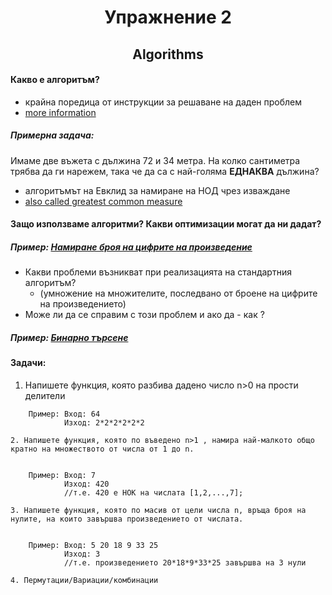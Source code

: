 # <center> Упражнение 2 </center>
## <center> Algorithms </center>

#### Какво е алгоритъм?
- крайна поредица от инструкции за решаване на даден проблем
- [more information](https://en.wikipedia.org/wiki/Algorithm)

##### Примерна задача:
Имаме две въжета с дължина 72 и 34 метра. На колко сантиметра трябва да ги нарежем, така че да са с най-голяма **ЕДНАКВА** дължина?

- алгоритъмът на Евклид за намиране на НОД чрез изваждане
- [also called greatest common measure](https://en.wikipedia.org/wiki/Greatest_common_divisor)
	
#### Защо използваме алгоритми? Какви оптимизации могат да ни дадат?

##### Пример: [Намиране броя на цифрите на произведение](https://math.stackexchange.com/questions/857424/estimate-or-calculate-the-number-of-digits-of-a-multiplication) 

- Какви проблеми възникват при реализацията на стандартния алгоритъм? 
	- (умножение на множителите, последвано от броене на цифрите на произведението)
- Може ли да се справим с този проблем и ако да - как ?

##### Пример: [Бинарно търсене](https://www.geeksforgeeks.org/binary-search/)

#### Задачи:
1. Напишете функция, която разбива дадено число n>0 на прости делители
```
    Пример: Вход: 64            	
      	    Изход: 2*2*2*2*2*2
```
```   
2. Напишете функция, която по въведено n>1 , намира най-малкото общо кратно на множеството от числа от 1 до n.


	Пример: Вход: 7
    		Изход: 420
            //т.е. 420 е НОК на числата [1,2,...,7];
```
```
3. Напишете функция, която по масив от цели числа n, връща броя на нулите, на които завършва произведението от числата.


	Пример: Вход: 5 20 18 9 33 25
    		Изход: 3
            //т.е. произведението 20*18*9*33*25 завършва на 3 нули
```
```
4. Пермутации/Вариации/комбинации
```




